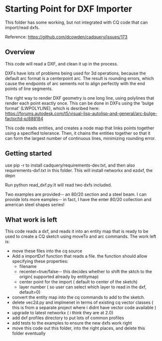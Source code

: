 # Starting Point for DXF Importer

This folder has some working, but not integrated with CQ
code that can import/read dxfs.

Reference: https://github.com/dcowden/cadquery/issues/173

## Overview
This code will read a DXF, and clean it up in the process.

DXFs have lots of problems being used for 3d operations, because the default arc format is a centerpoint arc. The result is rounding errors, which cause the endpoints of arc sements not to align perfectly with the end points of line segments.

The right way to render DXF geometry is one long line, using polylines that render each point exactly once.  This can be done in DXFs using the 'bulge format' (LWPOLYLINE), which is desribed here:
https://forums.autodesk.com/t5/visual-lisp-autolisp-and-general/arc-bulge-factor/td-p/888184

This code reads entities, and creates a node map that links points together using a specified tolerance. Then, it chains the entities together so that it can form the largest number of continuous lines, minimizing rounding error.

## Getting started

use pip -r to install cadquery/requirements-dev.txt, and then
also requirements-dxf.txt in this folder.
This will install networkx and ezdxf, the depn

Run python read_dxf.py.It will read two dxfs included.

Two examples are provided-- an 80/20 section and a steel beam. I can provide lots more eamples-- in fact, I have the enter 80/20 collection and american steel shapes series!

## What work is left

This code reads a dxf, and reads it into an entity map that is ready to be used to create a CQ sketch using moveTo and arc commands.  The work left is:

  * move these files into the cq source
  * Add a importDxf function that reads a file. the function should allow specifying these properties:
      * filename
      * recenter=true/false-- this decides whether to shift the sktch to the origin( supported already by entitymap)
      * center point for the import ( default to center of the sketch)
      * layer number ( so user can select which layer to read in the dxf, default=0)
  * convert the entity map into the cq commands to add to the sketch.
  * delete vec2d.py and implmenet in terms of existing cq vector classes ( this is from a separate project where i didnt have vector code available )
  * upgrade to latest networkx ( i think they are at 2.0)
  * add dxf profiles directory to put lots of common profiles
  * add tests to the examples to ensure the new dxfs work right
  * move this code out this folder, into the right places, and delete this folder eventually
